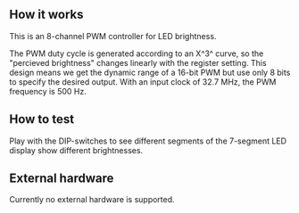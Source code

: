 <!---

This file is used to generate your project datasheet. Please fill in the information below and delete any unused
sections.

You can also include images in this folder and reference them in the markdown. Each image must be less than
512 kb in size, and the combined size of all images must be less than 1 MB.
-->

## How it works

This is an 8-channel PWM controller for LED brightness.

The PWM duty cycle is generated according to an X^3^ curve, so the 
"percieved brightness" changes linearly with the register
setting. This design means we get the dynamic range of a 16-bit PWM but
use only 8 bits to specify the desired output. With an input clock of 32.7
MHz, the PWM frequency is 500 Hz.

## How to test

Play with the DIP-switches to see different segments of the 7-segment LED
display show different brightnesses.

## External hardware

Currently no external hardware is supported.
